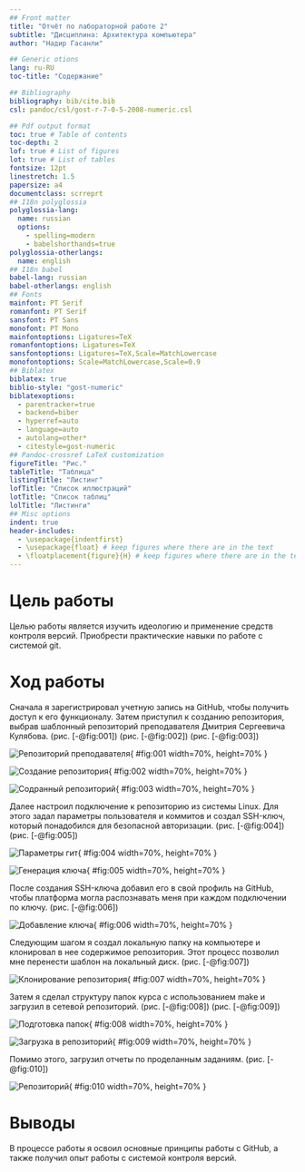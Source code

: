 ```yaml
---
## Front matter
title: "Отчёт по лабораторной работе 2"
subtitle: "Дисциплина: Архитектура компьютера"
author: "Надир Гасанли"

## Generic otions
lang: ru-RU
toc-title: "Содержание"

## Bibliography
bibliography: bib/cite.bib
csl: pandoc/csl/gost-r-7-0-5-2008-numeric.csl

## Pdf output format
toc: true # Table of contents
toc-depth: 2
lof: true # List of figures
lot: true # List of tables
fontsize: 12pt
linestretch: 1.5
papersize: a4
documentclass: scrreprt
## I18n polyglossia
polyglossia-lang:
  name: russian
  options:
	- spelling=modern
	- babelshorthands=true
polyglossia-otherlangs:
  name: english
## I18n babel
babel-lang: russian
babel-otherlangs: english
## Fonts
mainfont: PT Serif
romanfont: PT Serif
sansfont: PT Sans
monofont: PT Mono
mainfontoptions: Ligatures=TeX
romanfontoptions: Ligatures=TeX
sansfontoptions: Ligatures=TeX,Scale=MatchLowercase
monofontoptions: Scale=MatchLowercase,Scale=0.9
## Biblatex
biblatex: true
biblio-style: "gost-numeric"
biblatexoptions:
  - parentracker=true
  - backend=biber
  - hyperref=auto
  - language=auto
  - autolang=other*
  - citestyle=gost-numeric
## Pandoc-crossref LaTeX customization
figureTitle: "Рис."
tableTitle: "Таблица"
listingTitle: "Листинг"
lofTitle: "Список иллюстраций"
lotTitle: "Список таблиц"
lolTitle: "Листинги"
## Misc options
indent: true
header-includes:
  - \usepackage{indentfirst}
  - \usepackage{float} # keep figures where there are in the text
  - \floatplacement{figure}{H} # keep figures where there are in the text
---
```


# Цель работы

Целью работы является изучить идеологию и применение средств контроля версий. Приобрести практические навыки по работе с системой git.

# Ход работы

Сначала я зарегистрировал учетную запись на GitHub, чтобы получить 
доступ к его функционалу. Затем приступил к созданию репозитория, 
выбрав шаблонный репозиторий преподавателя 
Дмитрия Сергеевича Кулябова. (рис. [-@fig:001]) (рис. [-@fig:002]) (рис. [-@fig:003])

![Репозиторий преподавателя](image/01.png){ #fig:001 width=70%, height=70% }

![Создание репозитория](image/02.png){ #fig:002 width=70%, height=70% }

![Содранный репозиторий](image/03.png){ #fig:003 width=70%, height=70% }

Далее настроил подключение к репозиторию из системы Linux. 
Для этого задал параметры пользователя и коммитов и создал SSH-ключ, 
который понадобился для безопасной авторизации.
(рис. [-@fig:004]) (рис. [-@fig:005])

![Параметры гит](image/04.png){ #fig:004 width=70%, height=70% }

![Генерация ключа](image/05.png){ #fig:005 width=70%, height=70% }

После создания SSH-ключа добавил его в свой профиль на GitHub, чтобы платформа могла 
распознавать меня при каждом подключении по ключу. (рис. [-@fig:006])

![Добавление ключа](image/06.png){ #fig:006 width=70%, height=70% }

Следующим шагом я создал локальную папку на компьютере и клонировал в нее содержимое репозитория. 
Этот процесс позволил мне перенести шаблон на локальный диск. (рис. [-@fig:007])

![Клонирование репозитория](image/07.png){ #fig:007 width=70%, height=70% }

Затем я сделал структуру папок курса 
с использованием make и загрузил в сетевой репозиторий. 
(рис. [-@fig:008]) (рис. [-@fig:009])

![Подготовка папок](image/08.png){ #fig:008 width=70%, height=70% }

![Загрузка в репозиторий](image/09.png){ #fig:009 width=70%, height=70% }

Помимо этого, загрузил отчеты по проделанным заданиям.
(рис. [-@fig:010])

![Репозиторий](image/10.png){ #fig:010 width=70%, height=70% }

# Выводы

В процессе работы я освоил основные принципы работы с GitHub, 
а также получил опыт работы с системой контроля версий.